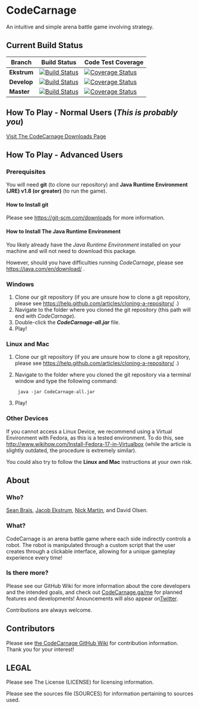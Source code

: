 # CodeCarnage
An intuitive and simple arena battle game involving strategy.

## Current Build Status

| **Branch** | **Build Status** | **Code Test Coverage** |
|------------|------------------|------------------------|
| **Ekstrum** | [![Build Status](https://travis-ci.org/j3kstrum/CodeCarnage.svg?branch=ekstrum)](https://travis-ci.org/j3kstrum/CodeCarnage) | [![Coverage Status](https://coveralls.io/repos/github/j3kstrum/CodeCarnage/badge.svg?branch=ekstrum)](https://coveralls.io/github/j3kstrum/CodeCarnage?branch=ekstrum) |
| **Develop** | [![Build Status](https://travis-ci.org/j3kstrum/CodeCarnage.svg?branch=develop)](https://travis-ci.org/j3kstrum/CodeCarnage) | [![Coverage Status](https://coveralls.io/repos/github/j3kstrum/CodeCarnage/badge.svg?branch=develop)](https://coveralls.io/github/j3kstrum/CodeCarnage?branch=develop) |
| **Master** | [![Build Status](https://travis-ci.org/j3kstrum/CodeCarnage.svg?branch=master)](https://travis-ci.org/j3kstrum/CodeCarnage) | [![Coverage Status](https://coveralls.io/repos/github/j3kstrum/CodeCarnage/badge.svg?branch=master)](https://coveralls.io/github/j3kstrum/CodeCarnage?branch=master) |

## How To Play - Normal Users (*This is probably you*)

[Visit The CodeCarnage Downloads Page](https://www.cse.buffalo.edu/~jacobeks/codecarnage/me/downloads/)

## How To Play - Advanced Users

### Prerequisites

You will need **git** (to clone our repository) and **Java Runtime Environment (JRE) v1.8 (or greater)** (to run the game).

#### How to Install git

Please see https://git-scm.com/downloads for more information.

#### How to Install The Java Runtime Environment

You likely already have the *Java Runtime Environment* installed on your machine and will not need to download this package.

However, should you have difficulties running *CodeCarnage*, please see https://java.com/en/download/ .

### Windows

1. Clone our git repository (if you are unsure how to clone a git repository, please see https://help.github.com/articles/cloning-a-repository/ .)
2. Navigate to the folder where you cloned the git repository (this path will end with *CodeCarnage*).
3. Double-click the ***CodeCarnage-all.jar*** file.
4. Play!

### Linux and Mac

1. Clone our git repository (if you are unsure how to clone a git repository, please see https://help.github.com/articles/cloning-a-repository/ .)
2. Navigate to the folder where you cloned the git repository via a terminal window and type the following command:
    
        java -jar CodeCarnage-all.jar
3. Play!

### Other Devices

If you cannot access a Linux Device, we recommend using a Virtual Environment with Fedora, as this is a tested environment.
To do this, see http://www.wikihow.com/Install-Fedora-17-in-Virtualbox (while the article is slightly outdated, the procedure is extremely similar).

You could also try to follow the **Linux and Mac** instructions at your own risk.

## About

### Who?
[Sean Brais](https://www.linkedin.com/in/sean-brais-929733110/), [Jacob Ekstrum](https://www.cse.buffalo.edu/~jacobeks/), 
[Nick Martin](https://www.linkedin.com/in/nicholas-martin-b79956129/), and David Olsen.

### What?
CodeCarnage is an arena battle game where each side indirectly controls a robot. The robot is manipulated through a 
custom script that the user creates through a clickable interface, allowing for a unique  gameplay experience every time!

### Is there more?

Please see our GitHub Wiki for more information about the core developers and the intended goals, and check out
 [CodeCarnage.ga/me](http://www.codecarnage.ga/me) for planned features and developments!  Anouncements will also appear on[Twitter](https://twitter.com/codecarnagegame/).

Contributions are always welcome.

## Contributors

Please see [the CodeCarnage GitHub Wiki](https://github.com/j3kstrum/CodeCarnage/wiki/For-Contributors) for contribution information. Thank you for your interest!

## LEGAL

Please see The License (LICENSE) for licensing information.

Please see the sources file (SOURCES) for information pertaining to sources used. 
